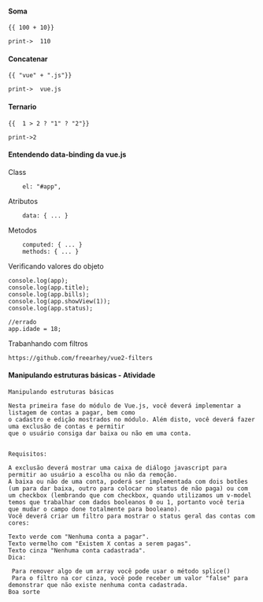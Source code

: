 #### Soma
```
{{ 100 + 10}} 

print->  110

```

#### Concatenar
```
{{ "vue" + ".js"}} 

print->  vue.js

```

#### Ternario
```
{{  1 > 2 ? "1" ? "2"}}

print->2
```


#### Entendendo data-binding da vue.js
Class
```
	el: "#app",
```

Atributos
```
	data: { ... }
```

Metodos
```
	computed: { ... }
	methods: { ... }
```
Verificando valores do objeto
```
console.log(app);
console.log(app.title);
console.log(app.bills);
console.log(app.showView(1));
console.log(app.status);

//errado
app.idade = 18;
```
Trabanhando com filtros 
```
https://github.com/freearhey/vue2-filters
```

#### Manipulando estruturas básicas - Atividade
```
Manipulando estruturas básicas

Nesta primeira fase do módulo de Vue.js, você deverá implementar a listagem de contas a pagar, bem como
o cadastro e edição mostrados no módulo. Além disto, você deverá fazer uma exclusão de contas e permitir
que o usuário consiga dar baixa ou não em uma conta.
 

Requisitos:

A exclusão deverá mostrar uma caixa de diálogo javascript para permitir ao usuário a escolha ou não da remoção.
A baixa ou não de uma conta, poderá ser implementada com dois botões (um para dar baixa, outro para colocar no status de não paga) ou com um checkbox (lembrando que com checkbox, quando utilizamos um v-model temos que trabalhar com dados booleanos 0 ou 1, portanto você teria que mudar o campo done totalmente para booleano).
Você deverá criar um filtro para mostrar o status geral das contas com cores:

Texto verde com "Nenhuma conta a pagar".
Texto vermelho com "Existem X contas a serem pagas".
Texto cinza "Nenhuma conta cadastrada".
Dica:

 Para remover algo de um array você pode usar o método splice()
 Para o filtro na cor cinza, você pode receber um valor "false" para demonstrar que não existe nenhuma conta cadastrada.
Boa sorte
```


